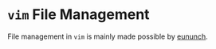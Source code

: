 # `vim` File Management

File management in `vim` is mainly made possible by [eununch](https://github.com/tpope/vim-eunuch).
